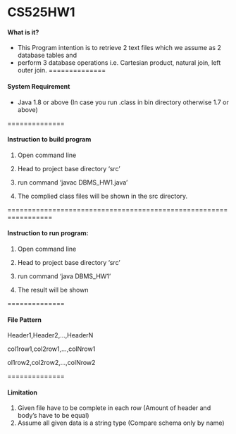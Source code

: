 # CS525HW1

#### What is it?
 - This Program intention is to retrieve 2 text files which we assume as 2 database tables and
 - perform 3 database operations i.e. Cartesian product, natural join, left outer join.
==============
#### System Requirement
- Java 1.8 or above (In case you run .class in bin directory otherwise 1.7 or above)

==============
#### Instruction to build program

1. Open command line

2. Head to project base directory ‘src’

3. run command ‘javac DBMS_HW1.java’

4. The complied class files will be shown in the src directory.

=================================================================

#### Instruction to run program:

1. Open command line

2. Head to project base directory ‘src’

3. run command ‘java DBMS_HW1’

4. The result will be shown

==============
#### File Pattern

Header1,Header2,...,HeaderN

col1row1,col2row1,...,colNrow1

ol1row2,col2row2,...,colNrow2

==============
#### Limitation
1. Given file have to be complete in each row (Amount of header and body’s have to be equal)
2. Assume all given data is a string type (Compare schema only by name)

